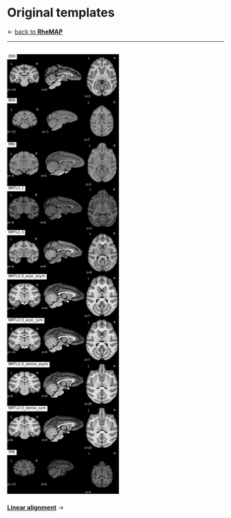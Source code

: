 # Original templates    

&larr; [back to **RheMAP**](README.md)     

----
![Templates](images/templates/templates.png)        
---

[**Linear alignment**](linear_alignment.md) &rarr;
